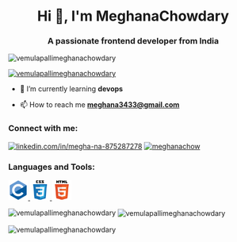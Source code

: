 <h1 align="center">Hi 👋, I'm MeghanaChowdary</h1>
<h3 align="center">A passionate frontend developer from India</h3>

<p align="left"> <img src="https://komarev.com/ghpvc/?username=vemulapallimeghanachowdary&label=Profile%20views&color=0e75b6&style=flat" alt="vemulapallimeghanachowdary" /> </p>

<p align="left"> <a href="https://github.com/ryo-ma/github-profile-trophy"><img src="https://github-profile-trophy.vercel.app/?username=vemulapallimeghanachowdary" alt="vemulapallimeghanachowdary" /></a> </p>

- 🌱 I’m currently learning **devops**

- 📫 How to reach me **meghana3433@gmail.com**

<h3 align="left">Connect with me:</h3>
<p align="left">
<a href="https://linkedin.com/in/linkedin.com/in/megha-na-875287278" target="blank"><img align="center" src="https://raw.githubusercontent.com/rahuldkjain/github-profile-readme-generator/master/src/images/icons/Social/linked-in-alt.svg" alt="linkedin.com/in/megha-na-875287278" height="30" width="40" /></a>
<a href="https://www.codechef.com/users/meghanachow" target="blank"><img align="center" src="https://cdn.jsdelivr.net/npm/simple-icons@3.1.0/icons/codechef.svg" alt="meghanachow" height="30" width="40" /></a>
</p>

<h3 align="left">Languages and Tools:</h3>
<p align="left"> <a href="https://www.cprogramming.com/" target="_blank" rel="noreferrer"> <img src="https://raw.githubusercontent.com/devicons/devicon/master/icons/c/c-original.svg" alt="c" width="40" height="40"/> </a> <a href="https://www.w3schools.com/css/" target="_blank" rel="noreferrer"> <img src="https://raw.githubusercontent.com/devicons/devicon/master/icons/css3/css3-original-wordmark.svg" alt="css3" width="40" height="40"/> </a> <a href="https://www.w3.org/html/" target="_blank" rel="noreferrer"> <img src="https://raw.githubusercontent.com/devicons/devicon/master/icons/html5/html5-original-wordmark.svg" alt="html5" width="40" height="40"/> </a> </p>

<p><img align="left" src="https://github-readme-stats.vercel.app/api/top-langs?username=vemulapallimeghanachowdary&show_icons=true&locale=en&layout=compact" alt="vemulapallimeghanachowdary" /></p>

<p>&nbsp;<img align="center" src="https://github-readme-stats.vercel.app/api?username=vemulapallimeghanachowdary&show_icons=true&locale=en" alt="vemulapallimeghanachowdary" /></p>

<p><img align="center" src="https://github-readme-streak-stats.herokuapp.com/?user=vemulapallimeghanachowdary&" alt="vemulapallimeghanachowdary" /></p>
